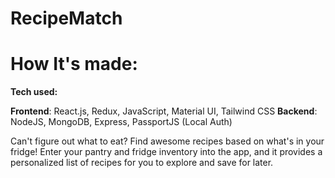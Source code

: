 # RecipeMatch

# How It's made:

**Tech used:** 

**Frontend**: React.js, Redux, JavaScript, Material UI, Tailwind CSS
**Backend**: NodeJS, MongoDB, Express, PassportJS (Local Auth)

Can't figure out what to eat? Find awesome recipes based on what's in your fridge!
Enter your pantry and fridge inventory into the app, and it provides a personalized list of recipes for you to explore and save for later.
